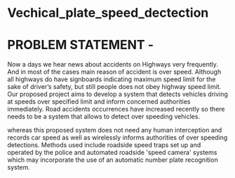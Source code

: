 # Vechical_plate_speed_dectection
<h1>PROBLEM STATEMENT -</h1>
<p>Now a days we hear news about accidents on Highways very frequently. And in most of the cases main reason of accident is over speed. Although all highways do have signboards indicating maximum speed limit for the sake of driver’s safety, but still people does not obey highway speed limit. Our proposed project aims to develop a system that detects vehicles driving at speeds over specified limit and inform concerned authorities immediately. Road accidents occurrences have increased recently so there needs to be a system that allows to detect over speeding vehicles.</p>
<p>whereas this proposed system does not need any human interception and 
records car speed as well as wirelessly informs authorities of over speeding detections. Methods used include roadside speed traps set up and operated 
by the police and automated roadside 'speed camera' systems which may incorporate the use of an automatic number plate recognition system.</p>
